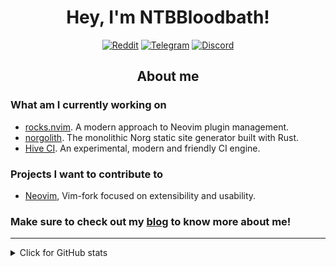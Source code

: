 <h1 align="center">Hey, I'm NTBBloodbath!</h1>
<p align="center">
  <a href="https://reddit.com/user/NTBBloodbath" target="_blank"><img src="https://img.shields.io/badge/Reddit-FF4500?style=for-the-badge&logo=reddit&logoColor=white" alt="Reddit" /></a>
  <a href="https://t.me/NTBBloodbath" target="_blank"><img src="https://img.shields.io/badge/Telegram-2CA5E0?style=for-the-badge&logo=telegram&logoColor=white" alt="Telegram" /></a>
  <a href="https://discord.com/users/387036585033465856" target="_blank"><img src="https://img.shields.io/badge/Discord-7289DA?style=for-the-badge&logo=discord&logoColor=white" alt="Discord" /></a>
</p>

<h2 align="center">About me</h2>

<h3>What am I currently working on</h3>

<ul>
  <li><a href="https://github.com/nvim-neorocks/rocks.nvim">rocks.nvim</a>. A modern approach to Neovim plugin management.</li>
  <li><a href="https://github.com/NTBBloodbath/norgolith">norgolith</a>. The monolithic Norg static site generator built with Rust.</li>
  <li><a href="https://github.com/ci-hive/hive-core">Hive CI</a>. An experimental, modern and friendly CI engine.</li>
</ul>

<h3>Projects I want to contribute to</h3>

<ul>
  <li><a href="https://github.com/neovim/neovim">Neovim</a>, Vim-fork focused on extensibility and usability.</li>
</ul>

<h3>Make sure to check out my <a href="https://amartin.codeberg.page/">blog</a> to know more about me!</h3>

<hr />

<details>
  <summary>Click for GitHub stats</summary>
  <p align="center">
    <img src="https://github-profile-summary-cards.vercel.app/api/cards/profile-details?username=NTBBloodbath&theme=nord_dark" alt="Resumen" />
    <img src="https://github-profile-summary-cards.vercel.app/api/cards/repos-per-language?username=NTBBloodbath&theme=nord_dark" alt="Top languages" />
    <img src="https://github-profile-summary-cards.vercel.app/api/cards/stats?username=NTBBloodbath&theme=nord_dark" alt="Stats" />
  </p>
</details>
